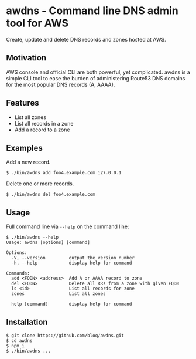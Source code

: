 
# awdns - Command line DNS admin tool for AWS

Create, update and delete DNS records and zones hosted at AWS.

## Motivation

AWS console and official CLI are both powerful, yet complicated.   awdns
is a simple CLI tool to ease the burden of administering Route53 DNS
domains for the most popular DNS records (A, AAAA).

## Features

* List all zones
* List all records in a zone
* Add a record to a zone

## Examples

Add a new record.
```
$ ./bin/awdns add foo4.example.com 127.0.0.1
```

Delete one or more records.
```
$ ./bin/awdns del foo4.example.com
```

## Usage

Full command line via `--help` on the command line:
```
$ ./bin/awdns --help
Usage: awdns [options] [command]

Options:
  -V, --version         output the version number
  -h, --help            display help for command

Commands:
  add <FQDN> <address>  Add A or AAAA record to zone
  del <FQDN>            Delete all RRs from a zone with given FQDN
  ls <id>               List all records for zone
  zones                 List all zones

  help [command]        display help for command
```

## Installation

```
$ git clone https://github.com/bloq/awdns.git
$ cd awdns
$ npm i
$ ./bin/awdns ...

